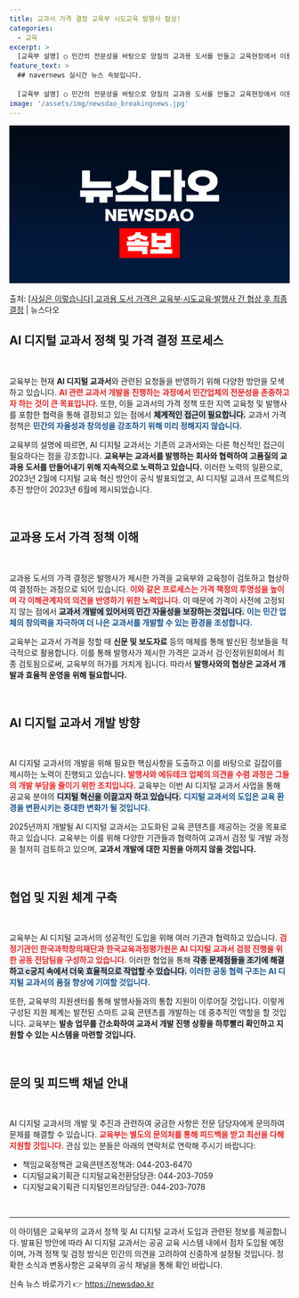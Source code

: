 ```yaml
---
title: 교과서 가격 결정 교육부 시도교육 발행사 협상!
categories:
  - 교육
excerpt: >
  [교육부 설명] ○ 민간의 전문성을 바탕으로 양질의 교과용 도서를 만들고 교육현장에서 이용할 수 있도록 일부…
feature_text: >
  ## navernews 실시간 뉴스 속보입니다.

  [교육부 설명] ○ 민간의 전문성을 바탕으로 양질의 교과용 도서를 만들고 교육현장에서 이용할 수 있도록 일부…
image: '/assets/img/newsdao_breakingnews.jpg'
---
```


![뉴스다오 속보](/assets/img/newsdao_breakingnews.jpg)

<p>출처: <a href="https://newsdao.kr/1901" rel="dofollow">[사실은 이렇습니다] 교과용 도서 가격은 교육부·시도교육·발행사 간 협상 후 최종 결정</a> | 뉴스다오</p>

<h2 data-ke-size="size26">AI 디지털 교과서 정책 및 가격 결정 프로세스</h2>

<p data-ke-size="size16">&nbsp;</p>

교육부는 현재 <b>AI 디지털 교과서</b>와 관련된 요청들을 반영하기 위해 다양한 방안을 모색하고 있습니다. <b><span style="color: #ee2323;">AI 관련 교과서 개발을 진행하는 과정에서 민간업체의 전문성을 존중하고자 하는 것이 큰 목표입니다.</span></b> 또한, 이들 교과서의 가격 정책 또한 지역 교육청 및 발행사를 포함한 협력을 통해 결정되고 있는 점에서 <b><span style="background-color: #21538527;">체계적인 접근이 필요합니다.</span></b> 교과서 가격 정책은 <b><span style="color: #1a5490;">민간의 자율성과 창의성을 강조하기 위해 미리 정해지지 않습니다.</span></b> 

교육부의 설명에 따르면, AI 디지털 교과서는 기존의 교과서와는 다른 혁신적인 접근이 필요하다는 점을 강조합니다. <b>교육부는 교과서를 발행하는 회사와 협력하여 고품질의 교과용 도서를 만들어내기 위해 지속적으로 노력하고 있습니다.</b> 이러한 노력의 일환으로, 2023년 2월에 디지털 교육 혁신 방안이 공식 발표되었고, AI 디지털 교과서 프로젝트의 추진 방안이 2023년 6월에 제시되었습니다.

<p data-ke-size="size16">&nbsp;</p>

<h2 data-ke-size="size26">교과용 도서 가격 정책 이해</h2>

<p data-ke-size="size16">&nbsp;</p>

교과용 도서의 가격 결정은 발행사가 제시한 가격을 교육부와 교육청이 검토하고 협상하여 결정하는 과정으로 되어 있습니다. <b><span style="color: #ee2323;">이와 같은 프로세스는 가격 책정의 투명성을 높이며 각 이해관계자의 의견을 반영하기 위한 노력입니다.</span></b> 이 때문에 가격이 사전에 고정되지 않는 점에서 <b><span style="background-color: #21538527;">교과서 개발에 있어서의 민간 자율성을 보장하는 것입니다.</span></b> <b><span style="color: #1a5490;">이는 민간 업체의 창의력을 자극하여 더 나은 교과서를 개발할 수 있는 환경을 조성합니다.</span></b> 

교육부는 교과서 가격을 정할 때 <b>신문 및 보도자료</b> 등의 매체를 통해 발신된 정보들을 적극적으로 활용합니다. 이를 통해 발행사가 제시한 가격은 교과서 검·인정위원회에서 최종 검토됨으로써, 교육부의 허가를 거치게 됩니다. 따라서 <b>발행사와의 협상은 교과서 개발과 효율적 운영을 위해 필요합니다.</b>

<p data-ke-size="size16">&nbsp;</p>

<h2 data-ke-size="size26">AI 디지털 교과서 개발 방향</h2>

<p data-ke-size="size16">&nbsp;</p>

AI 디지털 교과서의 개발을 위해 필요한 핵심사항을 도출하고 이를 바탕으로 길잡이를 제시하는 노력이 진행되고 있습니다. <b><span style="color: #ee2323;">발행사와 에듀테크 업체의 의견을 수렴 과정은 그들의 개발 부담을 줄이기 위한 조치입니다.</span></b> 교육부는 이번 AI 디지털 교과서 사업을 통해 공교육 분야의 <b><span style="background-color: #21538527;">디지털 혁신을 이끌고자 하고 있습니다.</span></b> <b><span style="color: #1a5490;">디지털 교과서의 도입은 교육 환경을 변환시키는 중대한 변화가 될 것입니다.</span></b> 

2025년까지 개발될 AI 디지털 교과서는 고도화된 교육 콘텐츠를 제공하는 것을 목표로 하고 있습니다. 교육부는 이를 위해 다양한 기관들과 협력하여 교과서 검정 및 개발 과정을 철저히 검토하고 있으며, <b>교과서 개발에 대한 지원을 아끼지 않을 것입니다.</b>

<p data-ke-size="size16">&nbsp;</p>

<h2 data-ke-size="size26">협업 및 지원 체계 구축</h2>

<p data-ke-size="size16">&nbsp;</p>

교육부는 AI 디지털 교과서의 성공적인 도입을 위해 여러 기관과 협력하고 있습니다. <b><span style="color: #ee2323;">검정기관인 한국과학창의재단과 한국교육과정평가원은 AI 디지털 교과서 검정 진행을 위한 공동 전담팀을 구성하고 있습니다.</span></b> 이러한 협업을 통해 <b><span style="background-color: #21538527;">각종 문제점들을 조기에 해결하고 с궁지 속에서 더욱 효율적으로 작업할 수 있습니다.</span></b> <b><span style="color: #1a5490;">이러한 공동 협력 구조는 AI 디지털 교과서의 품질 향상에 기여할 것입니다.</span></b>

또한, 교육부의 지원센터를 통해 발행사들과의 통합 지원이 이루어질 것입니다. 이렇게 구성된 지원 체계는 발전된 스마트 교육 콘텐츠를 개발하는 데 중추적인 역할을 할 것입니다. 교육부는 <b>발송 업무를 간소화하여 교과서 개발 진행 상황을 하루빨리 확인하고 지원할 수 있는 시스템을 마련할 것입니다.</b>

<p data-ke-size="size16">&nbsp;</p>

<h2 data-ke-size="size26">문의 및 피드백 채널 안내</h2>

<p data-ke-size="size16">&nbsp;</p>

AI 디지털 교과서의 개발 및 추진과 관련하여 궁금한 사항은 전문 담당자에게 문의하여 문제를 해결할 수 있습니다. <b><span style="color: #ee2323;">교육부는 별도의 문의처를 통해 피드백을 받고 최선을 다해 지원할 것입니다.</span></b> 관심 있는 분들은 아래의 연락처로 연락해 주시기 바랍니다:

<ul>
    <li>책임교육정책관 교육콘텐츠정책과: 044-203-6470</li>
    <li>디지털교육기획관 디지털교육전환담당관: 044-203-7059</li>
    <li>디지털교육기획관 디지털인프라담당관: 044-203-7078</li>
</ul>

<p data-ke-size="size16">&nbsp;</p>

<hr/>

<p data-ke-size="size16">이 아이템은 교육부의 교과서 정책 및 AI 디지털 교과서 도입과 관련된 정보를 제공합니다. 발표된 방안에 따라 AI 디지털 교과서는 공공 교육 시스템 내에서 점차 도입될 예정이며, 가격 정책 및 검정 방식은 민간의 의견을 고려하여 신중하게 설정될 것입니다. 정확한 소식과 변동사항은 교육부의 공식 채널을 통해 확인 바랍니다.</p> 

신속 뉴스 바로가기 👉 <a href="https://newsdao.kr" rel="dofollow">https://newsdao.kr</a>


